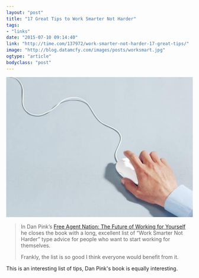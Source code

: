 ```yaml
---
layout: "post"
title: "17 Great Tips to Work Smarter Not Harder"
tags: 
- "links"
date: "2015-07-10 09:14:40"
link: "http://time.com/137972/work-smarter-not-harder-17-great-tips/"
image: "http://blog.datamcfy.com/images/posts/worksmart.jpg"
ogtype: "article"
bodyclass: "post"
---
```


<div class="box-wrap"><div class="box">
	<img src="/images/posts/worksmart.jpg" />
</div></div>

> In Dan Pink’s [Free Agent Nation: The Future of Working for Yourself](http://www.amazon.com/gp/product/0446678791/ref=as_li_ss_tl?ie=UTF8&camp=1789&creative=390957&creativeASIN=0446678791&linkCode=as2&tag=phpprof-20) he closes the book with a long, excellent list of “Work Smarter Not Harder” type advice for people who want to start working for themselves.
> 
> Frankly, the list is so good I think everyone would benefit from it.

This is an interesting list of tips, Dan Pink's book is equally interesting.